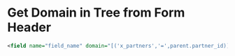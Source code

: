 # Get Domain in Tree from Form Header

```xml
<field name="field_name" domain="[('x_partners','=',parent.partner_id)]" />
```
